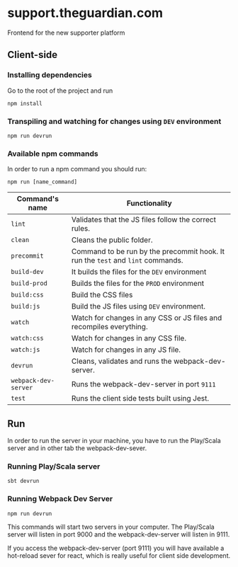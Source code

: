 support.theguardian.com
=======================

Frontend for the new supporter platform


## Client-side

### Installing dependencies

Go to the root of the project and run

`npm install`

### Transpiling and watching for changes using `DEV` environment

`npm run devrun`

### Available npm commands

In order to run a npm command you should run:

`npm run [name_command]`

| Command's name       | Functionality |
|----------------------|---------------|
| `lint`               | Validates that the JS files follow the correct rules. |
| `clean`              | Cleans the public folder.                |
| `precommit`          | Command to be run by the precommit hook. It run the `test` and `lint` commands.    |
| `build-dev`          | It builds the files for the `DEV` environment  |
| `build-prod`         | Builds the files for the `PROD` environment              |
| `build:css`          | Build the CSS files |
| `build:js`           | Build the JS files using `DEV` environment.|
| `watch`              | Watch for changes in any CSS or JS files and recompiles everything. |
| `watch:css`          | Watch for changes in any CSS file. |
| `watch:js`           | Watch for changes in any JS file. |
| `devrun`             | Cleans, validates and runs the webpack-dev-server. |
| `webpack-dev-server` | Runs the webpack-dev-server in port `9111` |
| `test`               | Runs the client side tests built using Jest.  |


## Run

In order to run the server in your machine, you have to run the Play/Scala server and in other tab the webpack-dev-sever.

### Running Play/Scala server

`sbt devrun`

### Running Webpack Dev Server

`npm run devrun`

This commands will start two servers in your computer. The Play/Scala server will listen in port 9000 and the webpack-dev-server will listen in 9111.

If you access the webpack-dev-server (port 9111) you will have available a hot-reload sever for react, which is really useful for client side development.